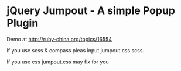 jQuery Jumpout - A simple Popup Plugin
=======

Demo at http://ruby-china.org/topics/16554

If you use scss & compass pleas input jumpout.css.scss.

If you use css jumpout.css may fix for you
